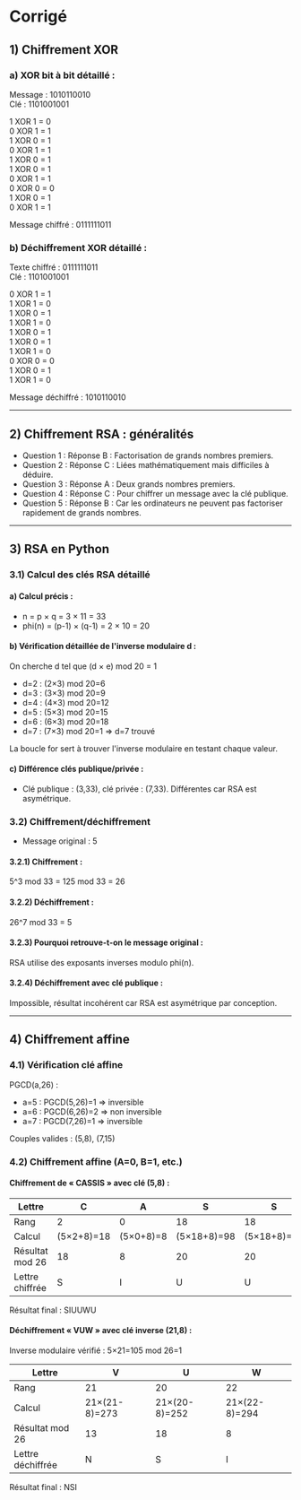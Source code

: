 # Corrigé

## 1) Chiffrement XOR

### a) XOR bit à bit détaillé :
Message : 1010110010  
Clé : 1101001001

1 XOR 1 = 0  
0 XOR 1 = 1  
1 XOR 0 = 1  
0 XOR 1 = 1  
1 XOR 0 = 1  
1 XOR 0 = 1  
0 XOR 1 = 1  
0 XOR 0 = 0  
1 XOR 0 = 1  
0 XOR 1 = 1  

Message chiffré : 0111111011

### b) Déchiffrement XOR détaillé :
Texte chiffré : 0111111011  
Clé : 1101001001

0 XOR 1 = 1  
1 XOR 1 = 0  
1 XOR 0 = 1  
1 XOR 1 = 0  
1 XOR 0 = 1  
1 XOR 0 = 1  
1 XOR 1 = 0  
0 XOR 0 = 0  
1 XOR 0 = 1  
1 XOR 1 = 0  

Message déchiffré : 1010110010

---

## 2) Chiffrement RSA : généralités

- Question 1 : Réponse B : Factorisation de grands nombres premiers.
- Question 2 : Réponse C : Liées mathématiquement mais difficiles à déduire.
- Question 3 : Réponse A : Deux grands nombres premiers.
- Question 4 : Réponse C : Pour chiffrer un message avec la clé publique.
- Question 5 : Réponse B : Car les ordinateurs ne peuvent pas factoriser rapidement de grands nombres.

---

## 3) RSA en Python

### 3.1) Calcul des clés RSA détaillé

#### a) Calcul précis :
- n = p × q = 3 × 11 = 33  
- phi(n) = (p-1) × (q-1) = 2 × 10 = 20

#### b) Vérification détaillée de l'inverse modulaire d :
On cherche d tel que (d × e) mod 20 = 1

- d=2 : (2×3) mod 20=6  
- d=3 : (3×3) mod 20=9  
- d=4 : (4×3) mod 20=12  
- d=5 : (5×3) mod 20=15  
- d=6 : (6×3) mod 20=18  
- d=7 : (7×3) mod 20=1 ⇒ d=7 trouvé

La boucle for sert à trouver l'inverse modulaire en testant chaque valeur.

#### c) Différence clés publique/privée :
- Clé publique : (3,33), clé privée : (7,33). Différentes car RSA est asymétrique.

### 3.2) Chiffrement/déchiffrement

- Message original : 5

#### 3.2.1) Chiffrement :
5^3 mod 33 = 125 mod 33 = 26

#### 3.2.2) Déchiffrement :
26^7 mod 33 = 5

#### 3.2.3) Pourquoi retrouve-t-on le message original :
RSA utilise des exposants inverses modulo phi(n).

#### 3.2.4) Déchiffrement avec clé publique :
Impossible, résultat incohérent car RSA est asymétrique par conception.

---

## 4) Chiffrement affine

### 4.1) Vérification clé affine

PGCD(a,26) :
- a=5 : PGCD(5,26)=1 ⇒ inversible
- a=6 : PGCD(6,26)=2 ⇒ non inversible
- a=7 : PGCD(7,26)=1 ⇒ inversible

Couples valides : (5,8), (7,15)

### 4.2) Chiffrement affine (A=0, B=1, etc.)

#### Chiffrement de « CASSIS » avec clé (5,8) :
| Lettre | C | A | S | S | I | S |
|--------|---|---|---|---|---|---|
| Rang   | 2 | 0 | 18| 18| 8 | 18|
| Calcul |(5×2+8)=18|(5×0+8)=8|(5×18+8)=98|(5×18+8)=98|(5×8+8)=48|(5×18+8)=98|
| Résultat mod 26|18|8|20|20|22|20|
| Lettre chiffrée|S|I|U|U|W|U|

Résultat final : SIUUWU

#### Déchiffrement « VUW » avec clé inverse (21,8) :
Inverse modulaire vérifié : 5×21=105 mod 26=1

| Lettre | V | U | W |
|--------|---|---|---|
| Rang   | 21| 20| 22|
| Calcul |21×(21-8)=273|21×(20-8)=252|21×(22-8)=294|
| Résultat mod 26|13|18|8|
| Lettre déchiffrée|N|S|I|

Résultat final : NSI

